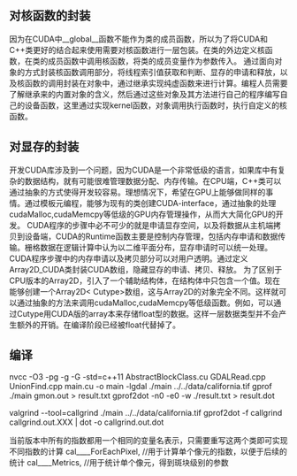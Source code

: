 ## 对核函数的封装
因为在CUDA中__global__函数不能作为类的成员函数，所以为了将CUDA和C++类更好的结合起来使用需要对核函数进行一层包装。在类的外边定义核函数，在类的成员函数中调用核函数，将类的成员变量作为参数传入。
通过面向对象的方式封装核函数调用部分，将线程索引值获取和判断、显存的申请和释放，以及核函数的调用封装在对象中，通过继承实现纯虚函数来进行计算。编程人员需要了解继承来的内置对象的含义，然后通过这些对象及其方法进行自己的程序编写自己的设备函数，这里通过实现kernel函数，对象调用执行函数时，执行自定义的核函数。
## 对显存的封装
开发CUDA库涉及到一个问题，因为CUDA是一个非常低级的语言，如果库中有复杂的数据结构，就有可能很难管理数据分配、内存传输。在CPU端，C++类可以通过抽象的方式使得开发较容易。理想情况下，希望在GPU上能够做同样的事情。通过模板元编程，能够为现有的类创建CUDA-interface，通过抽象的处理cudaMalloc,cudaMemcpy等低级的GPU内存管理操作，从而大大简化GPU的开发。
CUDA程序的步骤中必不可少的就是申请显存空间，以及将数据从主机端拷贝到设备端，CUDA的Runtime函数主要是控制内存管理，包括内存申请和数据传输。栅格数据在逻辑计算中认为以二维平面分布，显存申请时可以统一处理。CUDA程序步骤中的内存申请以及拷贝部分可以对用户透明。通过定义Array2D_CUDA类封装CUDA数组，隐藏显存的申请、拷贝、释放。
为了区别于CPU版本的Array2D，引入了一个辅助结构体，在结构体中只包含一个值。现在能够创建一个Array2D< Cutype<T>>数组，这与Array2D<T>的对象完全不同。这样就可以通过抽象的方法来调用cudaMalloc,cudaMemcpy等低级函数。例如，可以通过Cutype<float>用CUDA版的array本来存储float型的数据。这样一层数据类型并不会产生额外的开销。在编译阶段已经被float代替掉了。

## 编译
nvcc -O3 -pg -g -G -std=c++11 AbstractBlockClass.cu GDALRead.cpp UnionFind.cpp main.cu -o main -lgdal
./main ../../data/california.tif
gprof ./main gmon.out > result.txt
gprof2dot -n0 -e0 -w ./result.txt > result.dot


valgrind --tool=callgrind ./main ../../data/california.tif
gprof2dot -f callgrind callgrind.out.XXX | dot -o callgrind.out.dot

当前版本中所有的指数都用一个相同的变量名表示，只需要重写这两个类即可实现不同指数的计算
						cal____ForEachPixel,	//用于计算单个像元的指数，以便于后续的统计
						cal____Metrics, 		//用于统计单个像元，得到斑块级别的参数
